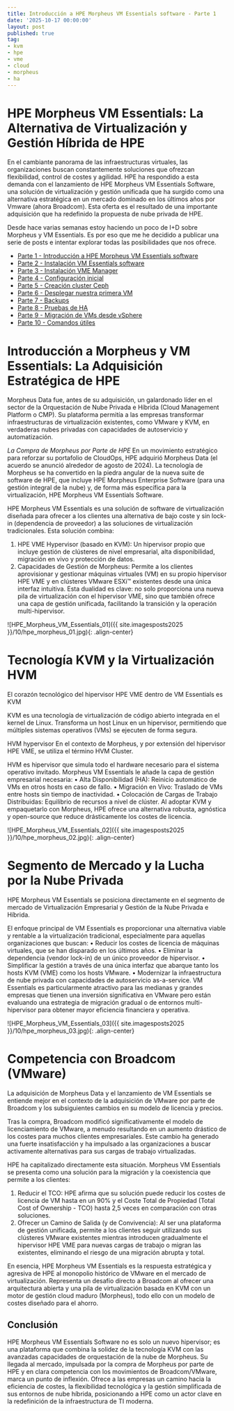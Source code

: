 ```yaml
---
title: Introducción a HPE Morpheus VM Essentials software - Parte 1
date: '2025-10-17 00:00:00'
layout: post
published: true
tag:
- kvm
- hpe
- vme
- cloud
- morpheus
- ha
---
```


# HPE Morpheus VM Essentials: La Alternativa de Virtualización y Gestión Híbrida de HPE

En el cambiante panorama de las infraestructuras virtuales, las organizaciones buscan constantemente soluciones que ofrezcan flexibilidad, control de costes y agilidad. HPE ha respondido a esta demanda con el lanzamiento de HPE Morpheus VM Essentials Software, una solución de virtualización y gestión unificada que ha surgido como una alternativa estratégica en un mercado dominado en los últimos años por Vmware (ahora Broadcom). Esta oferta es el resultado de una importante adquisición que ha redefinido la propuesta de nube privada de HPE.

Desde hace varias semanas estoy haciendo un poco de I+D sobre Morpheus y VM Essentials. Es por eso que me he decidido a publicar una serie de posts e intentar explorar todas las posibilidades que nos ofrece.

- [Parte 1 - Introducción a HPE Morpheus VM Essentials software](https://miquelmariano.github.io)
- [Parte 2 - Instalación VM Essentials software](https://miquelmariano.github.io)
- [Parte 3 - Instalación VME Manager](https://miquelmariano.github.io)
- [Parte 4 - Configuración inicial](https://miquelmariano.github.io)
- [Parte 5 - Creación cluster Ceph](https://miquelmariano.github.io)
- [Parte 6 - Desplegar nuestra primera VM](https://miquelmariano.github.io)
- [Parte 7 - Backups](https://miquelmariano.github.io)
- [Parte 8 - Pruebas de HA](https://miquelmariano.github.io)
- [Parte 9 - Migración de VMs desde vSphere](https://miquelmariano.github.io)
- [Parte 10 - Comandos útiles](https://miquelmariano.github.io)

# Introducción a Morpheus y VM Essentials: La Adquisición Estratégica de HPE
Morpheus Data fue, antes de su adquisición, un galardonado líder en el sector de la Orquestación de Nube Privada e Híbrida (Cloud Management Platform o CMP). Su plataforma permitía a las empresas transformar infraestructuras de virtualización existentes, como VMware y KVM, en verdaderas nubes privadas con capacidades de autoservicio y automatización.

*La Compra de Morpheus por Parte de HPE*
En un movimiento estratégico para reforzar su portafolio de CloudOps, HPE adquirió Morpheus Data (el acuerdo se anunció alrededor de agosto de 2024).
La tecnología de Morpheus se ha convertido en la piedra angular de la nueva suite de software de HPE, que incluye HPE Morpheus Enterprise Software (para una gestión integral de la nube) y, de forma más específica para la virtualización, HPE Morpheus VM Essentials Software.

HPE Morpheus VM Essentials es una solución de software de virtualización diseñada para ofrecer a los clientes una alternativa de bajo coste y sin lock-in (dependencia de proveedor) a las soluciones de virtualización tradicionales. Esta solución combina:
  1. HPE VME Hypervisor (basado en KVM): Un hipervisor propio que incluye gestión de clústeres de nivel empresarial, alta disponibilidad, migración en vivo y protección de datos.
  2. Capacidades de Gestión de Morpheus: Permite a los clientes aprovisionar y gestionar máquinas virtuales (VM) en su propio hipervisor HPE VME y en clústeres VMware ESXi™ existentes desde una única interfaz intuitiva.
Esta dualidad es clave: no solo proporciona una nueva pila de virtualización con el hipervisor VME, sino que también ofrece una capa de gestión unificada, facilitando la transición y la operación multi-hipervisor.

![HPE_Morpheus_VM_Essentials_01]({{ site.imagesposts2025 }}/10/hpe_morpheus_01.jpg){: .align-center}

# Tecnología KVM y la Virtualización HVM
El corazón tecnológico del hipervisor HPE VME dentro de VM Essentials es KVM 

KVM es una tecnología de virtualización de código abierto integrada en el kernel de Linux. Transforma un host Linux en un hipervisor, permitiendo que múltiples sistemas operativos (VMs) se ejecuten de forma segura.

HVM hypervisor 
En el contexto de Morpheus, y por extensión del hipervisor HPE VME, se utiliza el término HVM Cluster. 

HVM es hipervisor que simula todo el hardware necesario para el sistema operativo invitado. Morpheus VM Essentials le añade la capa de gestión empresarial necesaria:
  • Alta Disponibilidad (HA): Reinicio automático de VMs en otros hosts en caso de fallo.
  • Migración en Vivo: Traslado de VMs entre hosts sin tiempo de inactividad.
  • Colocación de Cargas de Trabajo Distribuidas: Equilibrio de recursos a nivel de clúster.
Al adoptar KVM y empaquetarlo con Morpheus, HPE ofrece una alternativa robusta, agnóstica y open-source que reduce drásticamente los costes de licencia.


![HPE_Morpheus_VM_Essentials_02]({{ site.imagesposts2025 }}/10/hpe_morpheus_02.jpg){: .align-center}

# Segmento de Mercado y la Lucha por la Nube Privada
HPE Morpheus VM Essentials se posiciona directamente en el segmento de mercado de Virtualización Empresarial y Gestión de la Nube Privada e Híbrida.

El enfoque principal de VM Essentials es proporcionar una alternativa viable y rentable a la virtualización tradicional, especialmente para aquellas organizaciones que buscan:
  • Reducir los costes de licencia de máquinas virtuales, que se han disparado en los últimos años.
  • Eliminar la dependencia (vendor lock-in) de un único proveedor de hipervisor.
  • Simplificar la gestión a través de una única interfaz que abarque tanto los hosts KVM (VME) como los hosts VMware.
  • Modernizar la infraestructura de nube privada con capacidades de autoservicio as-a-service.
VM Essentials es particularmente atractivo para las medianas y grandes empresas que tienen una inversión significativa en VMware pero están evaluando una estrategia de migración gradual o de entornos multi-hipervisor para obtener mayor eficiencia financiera y operativa. 


![HPE_Morpheus_VM_Essentials_03]({{ site.imagesposts2025 }}/10/hpe_morpheus_03.jpg){: .align-center}

# Competencia con Broadcom (VMware)
La adquisición de Morpheus Data y el lanzamiento de VM Essentials se entiende mejor en el contexto de la adquisición de VMware por parte de Broadcom y los subsiguientes cambios en su modelo de licencia y precios.

Tras la compra, Broadcom modificó significativamente el modelo de licenciamiento de VMware, a menudo resultando en un aumento drástico de los costes para muchos clientes empresariales. Este cambio ha generado una fuerte insatisfacción y ha impulsado a las organizaciones a buscar activamente alternativas para sus cargas de trabajo virtualizadas.

HPE ha capitalizado directamente esta situación. Morpheus VM Essentials se presenta como una solución para la migración y la coexistencia que permite a los clientes:
  1. Reducir el TCO: HPE afirma que su solución puede reducir los costes de licencia de VM hasta en un 90% y el Coste Total de Propiedad (Total Cost of Ownership - TCO) hasta 2,5 veces en comparación con otras soluciones.
  2. Ofrecer un Camino de Salida (y de Convivencia): Al ser una plataforma de gestión unificada, permite a los clientes seguir utilizando sus clústeres VMware existentes mientras introducen gradualmente el hipervisor HPE VME para nuevas cargas de trabajo o migran las existentes, eliminando el riesgo de una migración abrupta y total.

En esencia, HPE Morpheus VM Essentials es la respuesta estratégica y agresiva de HPE al monopolio histórico de VMware en el mercado de virtualización. Representa un desafío directo a Broadcom al ofrecer una arquitectura abierta y una pila de virtualización basada en KVM con un motor de gestión cloud maduro (Morpheus), todo ello con un modelo de costes diseñado para el ahorro.

## Conclusión
HPE Morpheus VM Essentials Software no es solo un nuevo hipervisor; es una plataforma que combina la solidez de la tecnología KVM  con las avanzadas capacidades de orquestación de la nube de Morpheus. Su llegada al mercado, impulsada por la compra de Morpheus por parte de HPE y en clara competencia con los movimientos de Broadcom/VMware, marca un punto de inflexión. Ofrece a las empresas un camino hacia la eficiencia de costes, la flexibilidad tecnológica y la gestión simplificada de sus entornos de nube híbrida, posicionando a HPE como un actor clave en la redefinición de la infraestructura de TI moderna.
